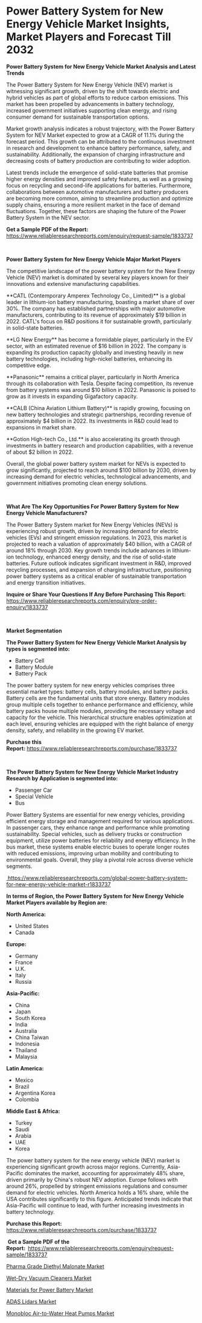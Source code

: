 <p><h1>Power Battery System for New Energy Vehicle Market Insights, Market Players and Forecast Till 2032</h1></p><p><strong>Power Battery System for New Energy Vehicle Market Analysis and Latest Trends</strong></p>
<p><p>The Power Battery System for New Energy Vehicle (NEV) market is witnessing significant growth, driven by the shift towards electric and hybrid vehicles as part of global efforts to reduce carbon emissions. This market has been propelled by advancements in battery technology, increased government initiatives supporting clean energy, and rising consumer demand for sustainable transportation options. </p><p>Market growth analysis indicates a robust trajectory, with the Power Battery System for NEV Market expected to grow at a CAGR of 11.1% during the forecast period. This growth can be attributed to the continuous investment in research and development to enhance battery performance, safety, and sustainability. Additionally, the expansion of charging infrastructure and decreasing costs of battery production are contributing to wider adoption. </p><p>Latest trends include the emergence of solid-state batteries that promise higher energy densities and improved safety features, as well as a growing focus on recycling and second-life applications for batteries. Furthermore, collaborations between automotive manufacturers and battery producers are becoming more common, aiming to streamline production and optimize supply chains, ensuring a more resilient market in the face of demand fluctuations. Together, these factors are shaping the future of the Power Battery System in the NEV sector.</p></p>
<p><strong>Get a Sample PDF of the Report:&nbsp;</strong> <a href="https://www.reliableresearchreports.com/enquiry/request-sample/1833737?utm_campaign=10&utm_medium=2&utm_source=Github&utm_content=ia&utm_term=01012025&utm_id=power-battery-system-for-new-energy-vehicle">https://www.reliableresearchreports.com/enquiry/request-sample/1833737</a></p>
<p>&nbsp;</p>
<p><strong>Power Battery System for New Energy Vehicle Major Market Players</strong></p>
<p><p>The competitive landscape of the power battery system for the New Energy Vehicle (NEV) market is dominated by several key players known for their innovations and extensive manufacturing capabilities. </p><p>**CATL (Contemporary Amperex Technology Co., Limited)** is a global leader in lithium-ion battery manufacturing, boasting a market share of over 30%. The company has established partnerships with major automotive manufacturers, contributing to its revenue of approximately $19 billion in 2022. CATL's focus on R&D positions it for sustainable growth, particularly in solid-state batteries.</p><p>**LG New Energy** has become a formidable player, particularly in the EV sector, with an estimated revenue of $16 billion in 2022. The company is expanding its production capacity globally and investing heavily in new battery technologies, including high-nickel batteries, enhancing its competitive edge.</p><p>**Panasonic** remains a critical player, particularly in North America through its collaboration with Tesla. Despite facing competition, its revenue from battery systems was around $10 billion in 2022. Panasonic is poised to grow as it invests in expanding Gigafactory capacity.</p><p>**CALB (China Aviation Lithium Battery)** is rapidly growing, focusing on new battery technologies and strategic partnerships, recording revenue of approximately $4 billion in 2022. Its investments in R&D could lead to expansions in market share.</p><p>**Gotion High-tech Co., Ltd.** is also accelerating its growth through investments in battery research and production capabilities, with a revenue of about $2 billion in 2022.</p><p>Overall, the global power battery system market for NEVs is expected to grow significantly, projected to reach around $100 billion by 2030, driven by increasing demand for electric vehicles, technological advancements, and government initiatives promoting clean energy solutions.</p></p>
<p>&nbsp;</p>
<p><strong>What Are The Key Opportunities For Power Battery System for New Energy Vehicle Manufacturers?</strong></p>
<p><p>The Power Battery System market for New Energy Vehicles (NEVs) is experiencing robust growth, driven by increasing demand for electric vehicles (EVs) and stringent emission regulations. In 2023, this market is projected to reach a valuation of approximately $40 billion, with a CAGR of around 18% through 2030. Key growth trends include advances in lithium-ion technology, enhanced energy density, and the rise of solid-state batteries. Future outlook indicates significant investment in R&D, improved recycling processes, and expansion of charging infrastructure, positioning power battery systems as a critical enabler of sustainable transportation and energy transition initiatives.</p></p>
<p><strong>Inquire or Share Your Questions If Any Before Purchasing This Report:</strong> <a href="https://www.reliableresearchreports.com/enquiry/pre-order-enquiry/1833737?utm_campaign=10&utm_medium=2&utm_source=Github&utm_content=ia&utm_term=01012025&utm_id=power-battery-system-for-new-energy-vehicle">https://www.reliableresearchreports.com/enquiry/pre-order-enquiry/1833737</a></p>
<p>&nbsp;</p>
<p><strong>Market Segmentation</strong></p>
<p><strong>The Power Battery System for New Energy Vehicle Market Analysis by types is segmented into:</strong></p>
<p><ul><li>Battery Cell</li><li>Battery Module</li><li>Battery Pack</li></ul></p>
<p><p>The power battery system for new energy vehicles comprises three essential market types: battery cells, battery modules, and battery packs. Battery cells are the fundamental units that store energy. Battery modules group multiple cells together to enhance performance and efficiency, while battery packs house multiple modules, providing the necessary voltage and capacity for the vehicle. This hierarchical structure enables optimization at each level, ensuring vehicles are equipped with the right balance of energy density, safety, and reliability in the growing EV market.</p></p>
<p><strong>Purchase this Report:&nbsp;</strong><a href="https://www.reliableresearchreports.com/purchase/1833737?utm_campaign=10&utm_medium=2&utm_source=Github&utm_content=ia&utm_term=01012025&utm_id=power-battery-system-for-new-energy-vehicle">https://www.reliableresearchreports.com/purchase/1833737</a></p>
<p>&nbsp;</p>
<p><strong>The Power Battery System for New Energy Vehicle Market Industry Research by Application is segmented into:</strong></p>
<p><ul><li>Passenger Car</li><li>Special Vehicle</li><li>Bus</li></ul></p>
<p><p>Power Battery Systems are essential for new energy vehicles, providing efficient energy storage and management required for various applications. In passenger cars, they enhance range and performance while promoting sustainability. Special vehicles, such as delivery trucks or construction equipment, utilize power batteries for reliability and energy efficiency. In the bus market, these systems enable electric buses to operate longer routes with reduced emissions, improving urban mobility and contributing to environmental goals. Overall, they play a pivotal role across diverse vehicle segments.</p></p>
<p><a href="https://www.reliableresearchreports.com/global-power-battery-system-for-new-energy-vehicle-market-r1833737?utm_campaign=10&utm_medium=2&utm_source=Github&utm_content=ia&utm_term=01012025&utm_id=power-battery-system-for-new-energy-vehicle">&nbsp;https://www.reliableresearchreports.com/global-power-battery-system-for-new-energy-vehicle-market-r1833737</a></p>
<p><strong>In terms of Region, the Power Battery System for New Energy Vehicle Market Players available by Region are:</strong></p>
<p>
    <p> <strong> North America: </strong>
        <ul>
            <li>United States</li>
            <li>Canada</li>
        </ul>
        </p> 
    <p> <strong> Europe: </strong>
        <ul>
            <li>Germany</li>
            <li>France</li>
            <li>U.K.</li>
            <li>Italy</li>
            <li>Russia</li>
        </ul>
        </p> 
    <p> <strong> Asia-Pacific: </strong>
        <ul>
            <li>China</li>
            <li>Japan</li>
            <li>South Korea</li>
            <li>India</li>
            <li>Australia</li>
            <li>China Taiwan</li>
            <li>Indonesia</li>
            <li>Thailand</li>
            <li>Malaysia</li>
        </ul>
        </p> 
    <p> <strong> Latin America: </strong>
        <ul>
            <li>Mexico</li>
            <li>Brazil</li>
            <li>Argentina Korea</li>
            <li>Colombia</li>
        </ul>
        </p> 
    <p> <strong> Middle East & Africa: </strong>
        <ul>
            <li>Turkey</li>
            <li>Saudi</li>
            <li>Arabia</li>
            <li>UAE</li>
            <li>Korea</li>
        </ul>
    </p>
    </p>
<p><p>The power battery system for the new energy vehicle (NEV) market is experiencing significant growth across major regions. Currently, Asia-Pacific dominates the market, accounting for approximately 48% share, driven primarily by China's robust NEV adoption. Europe follows with around 26%, propelled by stringent emissions regulations and consumer demand for electric vehicles. North America holds a 16% share, while the USA contributes significantly to this figure. Anticipated trends indicate that Asia-Pacific will continue to lead, with further increasing investments in battery technology.</p></p>
<p><strong>Purchase this Report: </strong><a href="https://www.reliableresearchreports.com/purchase/1833737?utm_campaign=10&utm_medium=2&utm_source=Github&utm_content=ia&utm_term=01012025&utm_id=power-battery-system-for-new-energy-vehicle">https://www.reliableresearchreports.com/purchase/1833737</a></p>
<p>&nbsp;<strong>Get a Sample PDF of the Report:&nbsp;&nbsp;</strong><a href="https://www.reliableresearchreports.com/enquiry/request-sample/1833737?utm_campaign=10&utm_medium=2&utm_source=Github&utm_content=ia&utm_term=01012025&utm_id=power-battery-system-for-new-energy-vehicle">https://www.reliableresearchreports.com/enquiry/request-sample/1833737</a></p>
<p><strong></strong></p>
<p><p><a href="https://github.com/ygfu6u/Market-Research-Report-List-1/blob/main/pharma-grade-diethyl-malonate-market.md?utm_campaign=10&utm_medium=2&utm_source=Github&utm_content=ia&utm_term=01012025&utm_id=power-battery-system-for-new-energy-vehicle">Pharma Grade Diethyl Malonate Market</a></p><p><a href="https://github.com/millionkaryn68/Market-Research-Report-List-1/blob/main/wet-dry-vacuum-cleaners-market.md?utm_campaign=10&utm_medium=2&utm_source=Github&utm_content=ia&utm_term=01012025&utm_id=power-battery-system-for-new-energy-vehicle">Wet-Dry Vacuum Cleaners Market</a></p><p><a href="https://github.com/domoniqueluoma76/Market-Research-Report-List-1/blob/main/materials-for-power-battery-market.md?utm_campaign=10&utm_medium=2&utm_source=Github&utm_content=ia&utm_term=01012025&utm_id=power-battery-system-for-new-energy-vehicle">Materials for Power Battery Market</a></p><p><a href="https://github.com/JubayerMia832/Market-Research-Report-List-1/blob/main/adas-lidars-market.md?utm_campaign=10&utm_medium=2&utm_source=Github&utm_content=ia&utm_term=01012025&utm_id=power-battery-system-for-new-energy-vehicle">ADAS Lidars Market</a></p><p><a href="https://github.com/leopardmicheal7019/Market-Research-Report-List-1/blob/main/monobloc-air-to-water-heat-pumps-market.md?utm_campaign=10&utm_medium=2&utm_source=Github&utm_content=ia&utm_term=01012025&utm_id=power-battery-system-for-new-energy-vehicle">Monobloc Air-to-Water Heat Pumps Market</a></p></p>